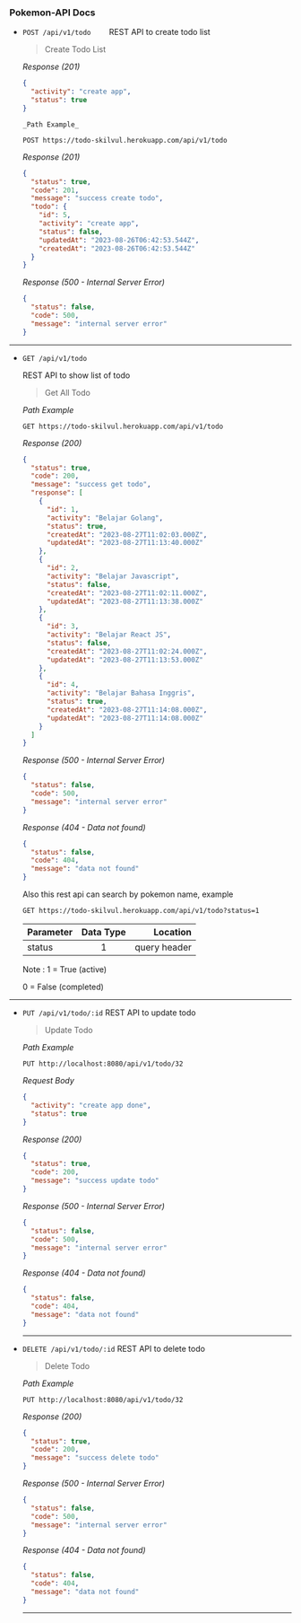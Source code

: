 ### Pokemon-API Docs

- `POST /api/v1/todo	`
  REST API to create todo list

  > Create Todo List

  _Response (201)_

  ```json
  {
    "activity": "create app",
    "status": true
  }
  ```

      _Path Example_

  ```
  POST https://todo-skilvul.herokuapp.com/api/v1/todo
  ```

  _Response (201)_

  ```json
  {
    "status": true,
    "code": 201,
    "message": "success create todo",
    "todo": {
      "id": 5,
      "activity": "create app",
      "status": false,
      "updatedAt": "2023-08-26T06:42:53.544Z",
      "createdAt": "2023-08-26T06:42:53.544Z"
    }
  }
  ```

  _Response (500 - Internal Server Error)_

  ```json
  {
    "status": false,
    "code": 500,
    "message": "internal server error"
  }
  ```

---

- `GET /api/v1/todo	`

  REST API to show list of todo

  > Get All Todo

  _Path Example_

  ```
  GET https://todo-skilvul.herokuapp.com/api/v1/todo
  ```

  _Response (200)_

  ```json
  {
    "status": true,
    "code": 200,
    "message": "success get todo",
    "response": [
      {
        "id": 1,
        "activity": "Belajar Golang",
        "status": true,
        "createdAt": "2023-08-27T11:02:03.000Z",
        "updatedAt": "2023-08-27T11:13:40.000Z"
      },
      {
        "id": 2,
        "activity": "Belajar Javascript",
        "status": false,
        "createdAt": "2023-08-27T11:02:11.000Z",
        "updatedAt": "2023-08-27T11:13:38.000Z"
      },
      {
        "id": 3,
        "activity": "Belajar React JS",
        "status": false,
        "createdAt": "2023-08-27T11:02:24.000Z",
        "updatedAt": "2023-08-27T11:13:53.000Z"
      },
      {
        "id": 4,
        "activity": "Belajar Bahasa Inggris",
        "status": true,
        "createdAt": "2023-08-27T11:14:08.000Z",
        "updatedAt": "2023-08-27T11:14:08.000Z"
      }
    ]
  }
  ```

  _Response (500 - Internal Server Error)_

  ```json
  {
    "status": false,
    "code": 500,
    "message": "internal server error"
  }
  ```

  _Response (404 - Data not found)_

  ```json
  {
    "status": false,
    "code": 404,
    "message": "data not found"
  }
  ```

  Also this rest api can search by pokemon name, example

  ```jso
  GET https://todo-skilvul.herokuapp.com/api/v1/todo?status=1
  ```

  | Parameter | Data Type |     Location |
  | :-------- | :-------: | -----------: |
  | status    |     1     | query header |

  Note :
  1 = True (active)

  0 = False (completed)

---

- `PUT /api/v1/todo/:id`
  REST API to update todo

  > Update Todo

  _Path Example_

  ```
  PUT http://localhost:8080/api/v1/todo/32
  ```

  _Request Body_

  ```json
  {
    "activity": "create app done",
    "status": true
  }
  ```

  _Response (200)_

  ```json
  {
    "status": true,
    "code": 200,
    "message": "success update todo"
  }
  ```

  _Response (500 - Internal Server Error)_

  ```json
  {
    "status": false,
    "code": 500,
    "message": "internal server error"
  }
  ```

  _Response (404 - Data not found)_

  ```json
  {
    "status": false,
    "code": 404,
    "message": "data not found"
  }
  ```

  ***

- `DELETE /api/v1/todo/:id`
  REST API to delete todo

  > Delete Todo

  _Path Example_

  ```
  PUT http://localhost:8080/api/v1/todo/32
  ```

  _Response (200)_

  ```json
  {
    "status": true,
    "code": 200,
    "message": "success delete todo"
  }
  ```

  _Response (500 - Internal Server Error)_

  ```json
  {
    "status": false,
    "code": 500,
    "message": "internal server error"
  }
  ```

  _Response (404 - Data not found)_

  ```json
  {
    "status": false,
    "code": 404,
    "message": "data not found"
  }
  ```

  ***
